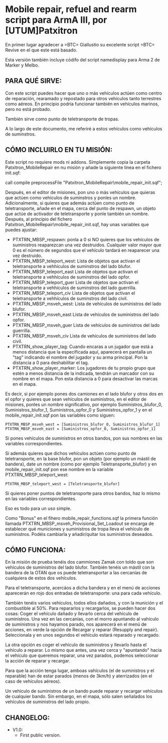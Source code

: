 Mobile repair, refuel and rearm script para ArmA III, por [UTUM]Patxitron
=========================================================================

En primer lugar agradecer a =BTC= Giallustio su excelente
script =BTC= Revive en el que este está basado.

Esta versión también incluye códifo del script namedisplay para Arma 2
de Marker y Melbo.

PARA QUÉ SIRVE:
---------------
Con este script puedes hacer que uno o más vehículos actúen como
centro de reparación, rearamado y repostado para otros vehículos
tanto terrestres como aéreos. En principio podría funcionar también
en vehículos marinos, pero no está probado.

También sirve como punto de teletransporte de tropas.

A lo largo de este documento, me referiré a estos vehículos como
vehículos de suminstros.


CÓMO INCLUIRLO EN TU MISIÓN:
----------------------------
Este script no requiere mods ni addons. Símplemente copia la carpeta
Patxitron_MobileRepair en nu misión y añade la siguiente línea en
el fichero init.sqf:

call compile preprocessFile "Patxitron_MobileRepair\mobile_repair_init.sqf";

Después, en el editor de misiones, pon uno o más vehículos que quieras
que actúen como vehículos de suminstros y ponles un nombre. Adicionalmente,
si quieres que además actúen como punto de teletransporte, añade en el mapa,
cerca del punto de respawn, un objeto que actúe de activador de teletransporte
y ponle también un nombre. Después, al principio del fichero
Patxitron_MobileRepair\mobile_repair_init.sqf, hay unas variables que puedes
ajustar:

*	PTXTRN_MBSP_respawn: ponla a 0 si NO quieres que los vehículos de suministros reaparezcan una vez destruidos. Cualquier valor mayor que 0 es el número de segundos que el vehículo tardará en reaparecer una vez destruido.
*	PTXTRN_MBSP_teleport_west: Lista de objetos que activan el teletransporte a vehhículos de suminstros del lado blufor.
*	PTXTRN_MBSP_teleport_east Lista de objetos que activan el teletransporte a vehhículos de suminstros del lado opfor.
*	PTXTRN_MBSP_teleport_guer Lista de objetos que activan el teletransporte a vehhículos de suminstros del lado guerrilla.
*	PTXTRN_MBSP_teleport_civ Lista de objetos que activan el teletransporte a vehhículos de suminstros del lado civil.
*	PTXTRN_MBSP_msveh_west: Lista de vehículos de suministros del lado blufor.
*	PTXTRN_MBSP_msveh_east Lista de vehículos de suministros del lado opfor.
*	PTXTRN_MBSP_msveh_guer Lista de vehículos de suministros del lado guerrilla.
*	PTXTRN_MBSP_msveh_civ Lista de vehículos de suministros del lado civil.
*	PTXTRN_show_player_tag: Cuando encaras a un jugador que está a menos distancia que la especificada aquí, aparecerá en pantalla un "tag" indicando el nombre del jugador y su arma principal. Pon la distancia a 0 para deshabilitar el tag.
* PTXTRN_show_player_marker: Los jugadores de tu propio grupo que estén a menos distancia de la indicada, tendrán un marcador con su nombre en el mapa. Pon esta distancia a 0 para desactivar las marcas en el mapa.

Es decir, si por ejemplo pones dos camiones en el lado blufor y otros dos en el opfor y quieres que sean vehículos de suministros, en el editor de misiones, ponles un nombre significativo, por ejemplo Suministros_blufor_0, Suministros_blufor_1, Suministros_opfor_0 y Suministros_opfor_1 y en el mobile_repair_init.sqf pon las variables como siguen:

	PTXTRN_MBSP_msveh_west = [Suministros_blufor_0, Suministros_blufor_1]
	PTXTRN_MBSP_msveh_east = [Suministros_opfor_0, Suministros_opfor_1]

Si pones vehículos de suministros en otros bandos, pon sus nombres en las variables correspondientes.

Si además quieres que dichos vehículos actúen como punto de teletransporte, en la base blufor, pon un objeto (por ejemplo un mástil de bandera), date un nombre (como por ejemplo Teletransporte_blufor) y en mobile_repair_init.sqf pon ese nombre en la variable PTXTRN_MBSP_teleport_west:

	PTXTRN_MBSP_teleport_west = [Teletransporte_blufor]

Si quieres poner puntos de teletransporte para otros bandos, haz lo mismo en las variables correspondientes.

Eso es todo para un uso simple.

Como "Bonus" en el fihero mobile_repair_functions.sqf la primera función llamada PTXTRN_MBSP_msveh_Provisional_Set_Loadout se encarga de establecer qué municiones y suministros de tropa lleva el vehículo de suministros. Podéis cambiarla y añadir/quitar los suministros deseados.


CÓMO FUNCIONA:
--------------
En la misión de prueba tenéis dos cammiones Zamak con toldo que son vehículos de suministros del lado blufor. También tenéis un mástil con la bandera de la OTAN que os puede teletransportar a las cercanías de cualquiera de estos dos vehículos.

Para el teletransporte, acercáos a dicha bandera y en el menú de acciones aparecerán en rojo dos entradas de teletransporte: una para cada vehículo.

También tenéis varios vehículos, todos ellos dañados, y con la munición y el combustible al 50%. Para repararlos y recargarlos, se pueden hacer dos cosas: Coger el vehículo dañado y llevarlo cerca del vehículo de suministros. Una
vez en las cercanías, con el morro apuntando al vahículo de suministros y nos hayamos parado, nos aparecerá en el menú de acciones, en verde la opción de Recargar y reparar (Resupply and repair). Seleccionala y en unos segundos
el vehículo estará reparado y recargado.

La otra opción es coger el vehículo de suministros y llevarlo hasta el vehículo a reparar. Lo mismo que antes, una vez cerca y "apuntando" hacia el vehículo que queremos reparar, una vez parados, podemos seleccionar la acción de reparar y recargar.

Para que la acción tenga lugar, amboas vahículos (el de suministros y el reparable) han de estar parados (menos de 3km/h) y aterrizados (en el caso de vehículos aéreos).

Un vehículo de suministros de un bando puede reparar y recargar vehículos de cualquier bando. Sin embargo, en el mapa, sólo salen señalados los vehículos de suministros del lado propio.


CHANGELOG:
----------
-	V1.0:
	*	First public version.

